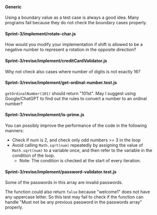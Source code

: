 #### Generic

Using a boundary value as a test case is always a good idea. Many programs fail because they do not check the boundary cases properly.

#### Sprint-3/implement/rotate-char.js

How would you modify your implementation if shift is allowed to be a negative number to represent a rotation in the opposite direction?

#### Sprint-3/revise/implement/creditCardValidator.js

Why not check also cases where number of digits is not exactly 16?

#### Sprint-3/revise/implement/get-ordinal-number.test.js

`getOrdinalNumber(101)` should return "101st". 
May I suggest using Google/ChatGPT to find out the rules to convert a number to an ordinal number?

#### Sprint-3/revise/implement/is-prime.js

You can possibly improve the performance of the code in the following manners:
- Check if num is 2, and check only odd numbers >= 3 in the loop
- Avoid calling `Math.sqrt(num)` repeatedly by assigning the value of `Math.sqrt(num)` to a variable once, and then refer to the variable in the condition of the loop.
  - Note: The condition is checked at the start of every iteration.

#### Sprint-3/revise/implement/password-validator.test.js
Some of the passwords in this array are invalid passwords.

The function could also return `false` because "welcome1" does not have any uppercase letter. So this test may fail to check if the function can handle "Must not be any previous password in the passwords array" properly.
